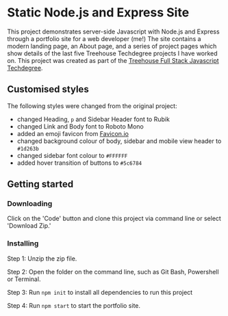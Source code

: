 # Static Node.js and Express Site

This project demonstrates server-side Javascript with Node.js and Express through a portfolio site for a web developer (me!) The site contains a modern landing page, an About page, and a series of project pages which show details of the last five Treehouse Techdegree projects I have worked on. This project was created as part of the [Treehouse Full Stack Javascript Techdegree](https://teamtreehouse.com/techdegree/full-stack-javascript).

## Customised styles
The following styles were changed from the original project:
- changed Heading, `p` and Sidebar Header font to Rubik
- changed Link and Body font to Roboto Mono
- added an emoji favicon from [Favicon.io](https://favicon.io/emoji-favicons/hippopotamus)
- changed background colour of body, sidebar and mobile view header to `#1d263b`
- changed sidebar font colour to `#FFFFFF`
- added hover transition of buttons to `#5c6784`

## Getting started
### Downloading
Click on the 'Code' button and clone this project via command line or select 'Download Zip.'

### Installing
Step 1: Unzip the zip file.

Step 2: Open the folder on the command line, such as Git Bash, Powershell or Terminal.

Step 3: Run `npm init` to install all dependencies to run this project

Step 4: Run `npm start` to start the portfolio site.